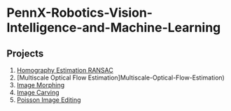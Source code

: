 # PennX-Robotics-Vision-Intelligence-and-Machine-Learning
## Projects
1. [Homography Estimation RANSAC](Homography-Estimation-RANSAC)
2. [Multiscale Optical Flow Estimation]Multiscale-Optical-Flow-Estimation)
3. [Image Morphing](Image-Morphing)
4. [Image Carving](Image-Carving)
5. [Poisson Image Editing](Poisson-Image-Editing)
